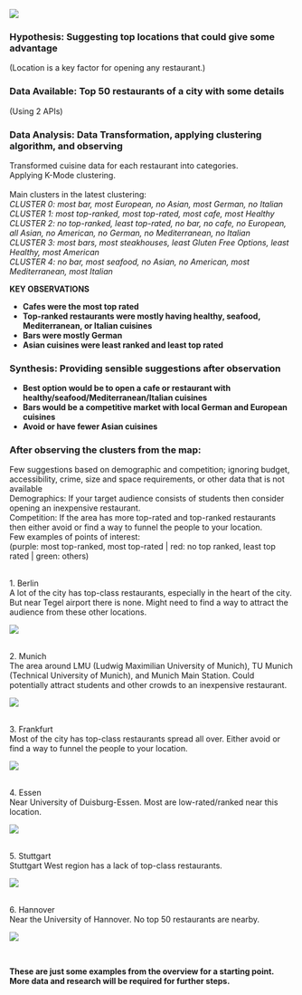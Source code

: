 ![](Pics/resto.jpg)
### Hypothesis: Suggesting top locations that could give some advantage <br/>
(Location is a key factor for opening any restaurant.)
<br/>
### Data Available: Top 50 restaurants of a city with some details<br/>
(Using 2 APIs)
<br/>

### Data Analysis: Data Transformation, applying clustering algorithm, and observing <br/>
Transformed cuisine data for each restaurant into categories. <br/> Applying K-Mode clustering.<br/>
<br/>
Main clusters in the latest clustering: <br/>
_CLUSTER 0: most bar, most European, no Asian, most German, no Italian_ <br/>
_CLUSTER 1: most top-ranked, most top-rated, most cafe, most Healthy_ <br/>
_CLUSTER 2: no top-ranked, least top-rated, no bar, no cafe, no European, all Asian, no American, no German, no Mediterranean, no Italian_ <br/>
_CLUSTER 3: most bars, most steakhouses, least Gluten Free Options, least Healthy, most American_ <br/>
_CLUSTER 4: no bar, most seafood, no Asian, no American, most Mediterranean, most Italian_ <br/>

__KEY OBSERVATIONS__ <br/>
* __Cafes were the most top rated__
* __Top-ranked restaurants were mostly having healthy, seafood, Mediterranean, or Italian cuisines__
* __Bars were mostly German__
* __Asian cuisines were least ranked and least top rated__

### Synthesis: Providing sensible suggestions after observation <br/>
* __Best option would be to open a cafe or restaurant with healthy/seafood/Mediterranean/Italian cuisines__
* __Bars would be a competitive market with local German and European cuisines__
* __Avoid or have fewer Asian cuisines__

### After observing the clusters from the map:
Few suggestions based on demographic and competition; ignoring budget, accessibility, crime, size and space requirements, or other data that is not available <br/>
Demographics: If your target audience consists of students then consider opening an inexpensive restaurant.<br/>
Competition: If the area has more top-rated and top-ranked restaurants then either avoid or find a way to funnel the people to your location. <br/>
Few examples of points of interest:<br/>
(purple: most top-ranked, most top-rated | red: no top ranked, least top rated | green: others)

<br/>
1. Berlin <br/>
A lot of the city has top-class restaurants, especially in the heart of the city. But near Tegel airport there is none. Might need to find a way to attract the audience from these other locations.<br/>

![](Pics/s1.PNG)

<br/>
2. Munich <br/>
The area around LMU (Ludwig Maximilian University of Munich), TU Munich (Technical University of Munich), and Munich Main Station. Could potentially attract students and other crowds to an inexpensive restaurant.<br/>

![](Pics/s2.PNG)

<br/>
3. Frankfurt <br/>
Most of the city has top-class restaurants spread all over. Either avoid or find a way to funnel the people to your location.<br/>

![](Pics/s3.PNG)

<br/>
4. Essen <br/>
Near University of Duisburg-Essen. Most are low-rated/ranked near this location. <br/>

![](Pics/s4.PNG)

<br/>
5. Stuttgart <br/>
Stuttgart West region has a lack of top-class restaurants.<br/>

![](Pics/s5.PNG)

<br/>
6. Hannover <br/>
Near the University of Hannover. No top 50 restaurants are nearby. <br/>

![](Pics/s6.PNG)

<br/>

__These are just some examples from the overview for a starting point. More data and research will be required for further steps.__
